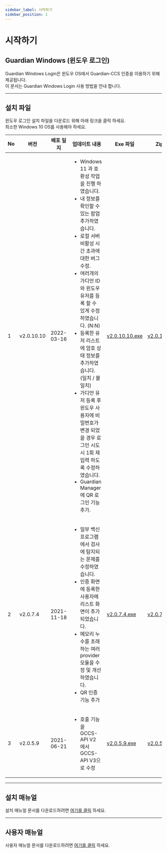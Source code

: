 ```yaml
---
sidebar_label: 시작하기
sidebar_position: 1
---
```

# 시작하기

## Guardian Windows (윈도우 로그인)
Guardian Windows Login은 윈도우 OS에서 Guardian-CCS 인증을 이용하기 위해 제공됩니다.   
이 문서는 Guardian Windows Login 사용 방법을 안내 합니다.   

---

## 설치 파일

윈도우 로그인 설치 파일을 다운로드 위해 아래 링크을 클릭 하세요.   
최소한 Windows 10 OS를 사용해야 하세요.      

|No | 버전 | 배포 일지 | 업데이트 내용 | Exe 파일 | Zip 파일 |
|---|---|---|---|---|---|
|1|v2.0.10.10| 2022-03-16 |<ul><li>Windows 11 과 호환성 작업을 진행 하였습니다.</li><li>내 정보를 확인할 수 있는 팝업 추가하였습니다.</li><li>로컬 서버 비활성 시간 초과에 대한 버그 수정.</li><li>여러개의 가디언 ID 와 윈도우 유저를 등록 할 수 있게 수정하였습니다. (N:N)</li><li>등록한 유저 리스트에 암호 상태 정보를 추가하였습니다. (일치 / 불일치)</li><li>가디언 유저 등록 후 윈도우 사용자에 비밀번호가 변경 되었을 경우 로그인 시도 시 1회 재 입력 하도록 수정하였습니다.</li><li>Guardian Manager 에 QR 로그인 기능 추가.</li></ul>|[v2.0.10.10.exe](https://updates.fnsvalue.co.kr/GFW/Installer/Guardian.Setup.v2.0.10.10.exe)| [v2.0.10.10.zip](https://updates.fnsvalue.co.kr/GFW/Installer/Guardian.Setup.v2.0.10.10.zip)|
|2|v2.0.7.4| 2021-11-18 |<ul><li>일부 백신 프로그램에서 검사에 탐지되는 문제를 수정하였습니다.</li><li>인증 화면에 등록한 사용자에 리스트 화면이 추가 되었습니다.</li><li>메모리 누수를 초래하는 여러 provider 모듈을 수정 및 개선하였습니다.</li><li>QR 인증 기능 추가</li></ul>|[v2.0.7.4.exe](https://updates.fnsvalue.co.kr/GFW/Installer/Guardian.Setup.v2.0.7.4.exe)| [v2.0.7.4.zip](https://updates.fnsvalue.co.kr/GFW/Installer/Guardian.Setup.v2.0.7.4.zip)|
|3|v2.0.5.9| 2021-06-21 |<ul><li>호출 기능을 GCCS-API V2 에서 GCCS-API V3으로 수정</li></ul>|[v2.0.5.9.exe](https://updates.fnsvalue.co.kr/GFW/Installer/Guardian.Setup.v2.0.5.9.exe)| [v2.0.5.9.zip](https://updates.fnsvalue.co.kr/GFW/Installer/Guardian.Setup.v2.0.5.9.zip)|

---

## 설치 매뉴얼

설치 매뉴얼 문서를 다운로드하려면 [여기를 클릭](https://updates.fnsvalue.co.kr/GFW/Doc/Guardian_Windows_installation_manual_v1.9_ko.pdf) 하세요.

---

## 사용자 매뉴얼

사용자 매뉴얼 문서를 다운로드하려면 [여기를 클릭](https://updates.fnsvalue.co.kr/GFW/Doc/Guardian_Windows_user_manual_v1.0_ko.pdf) 하세요.

